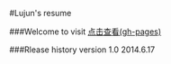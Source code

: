 #Lujun's resume

###Welcome to visit
[点击查看(gh-pages)](http://whilu.github.io/myResume/)

###Rlease history
version 1.0 2014.6.17

